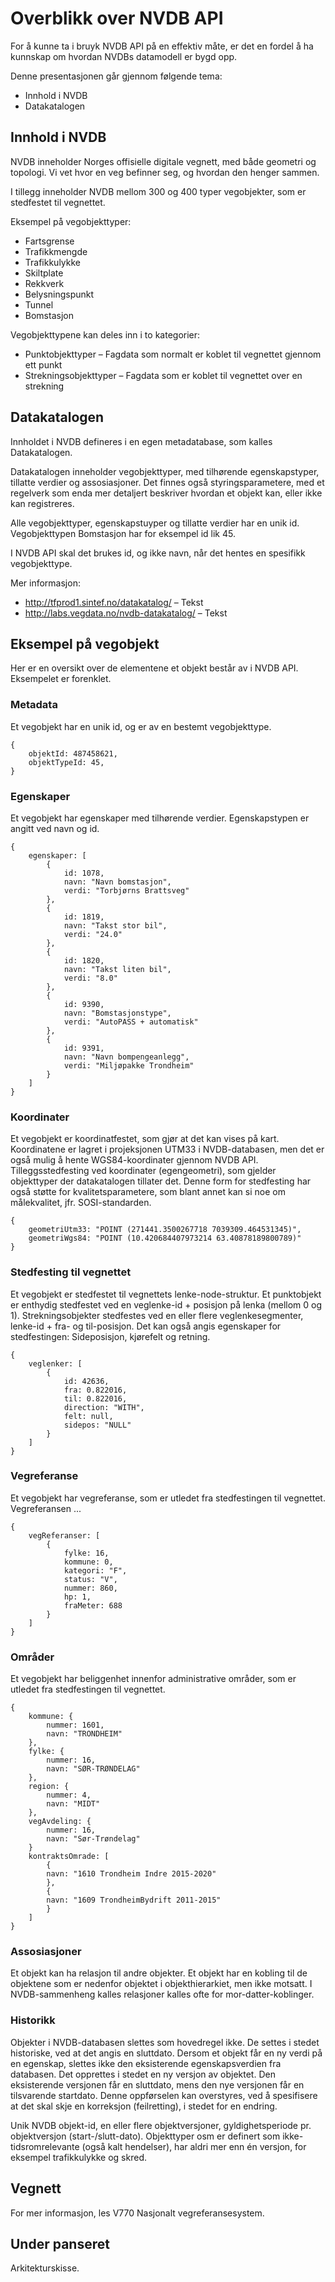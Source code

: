 # Overblikk over NVDB API

For å kunne ta i bruyk NVDB API på en effektiv måte, er det en fordel å ha kunnskap om hvordan NVDBs datamodell er bygd opp. 

Denne presentasjonen går gjennom følgende tema:

* Innhold i NVDB
* Datakatalogen


## Innhold i NVDB

NVDB inneholder Norges offisielle digitale vegnett, med både geometri og topologi. Vi vet hvor en veg befinner seg, og hvordan den henger sammen. 

I tillegg inneholder NVDB mellom 300 og 400 typer vegobjekter, som er stedfestet til vegnettet. 

Eksempel på vegobjekttyper:

* Fartsgrense
* Trafikkmengde
* Trafikkulykke
* Skiltplate
* Rekkverk
* Belysningspunkt
* Tunnel
* Bomstasjon

Vegobjekttypene kan deles inn i to kategorier:

* Punktobjekttyper – Fagdata som normalt er koblet til vegnettet gjennom ett punkt
*	Strekningsobjekttyper – Fagdata som er koblet til vegnettet over en strekning


## Datakatalogen

Innholdet i NVDB defineres i en egen metadatabase, som kalles Datakatalogen. 

Datakatalogen inneholder  vegobjekttyper, med tilhørende egenskapstyper, tillatte verdier og assosiasjoner. Det finnes også styringsparametere, med et regelverk som enda mer detaljert beskriver hvordan et objekt kan, eller ikke kan registreres. 

Alle vegobjekttyper, egenskapstuyper og tillatte verdier har en unik id. Vegobjekttypen Bomstasjon har for eksempel id lik 45. 

I NVDB API skal det brukes id, og ikke navn, når det hentes en spesifikk vegobjekttype. 

Mer informasjon:

* http://tfprod1.sintef.no/datakatalog/ – Tekst
* http://labs.vegdata.no/nvdb-datakatalog/ – Tekst


## Eksempel på vegobjekt

Her er en oversikt over de elementene et objekt består av i NVDB API. Eksempelet er forenklet. 

### Metadata

Et vegobjekt har en unik id, og er av en bestemt vegobjekttype. 

    {
        objektId: 487458621,
        objektTypeId: 45,
    }

### Egenskaper

Et vegobjekt har egenskaper med tilhørende verdier. Egenskapstypen er angitt ved navn og id. 

    {   
        egenskaper: [
            {
                id: 1078,
                navn: "Navn bomstasjon",
                verdi: "Torbjørns Brattsveg"
            },
            {
                id: 1819,
                navn: "Takst stor bil",
                verdi: "24.0"
            },
            {
                id: 1820,
                navn: "Takst liten bil",
                verdi: "8.0"
            },
            {
                id: 9390,
                navn: "Bomstasjonstype",
                verdi: "AutoPASS + automatisk"
            },
            {
                id: 9391,
                navn: "Navn bompengeanlegg",
                verdi: "Miljøpakke Trondheim"
            }
        ]
    }

### Koordinater

Et vegobjekt er koordinatfestet, som gjør at det kan vises på kart. Koordinatene er lagret i projeksjonen UTM33 i NVDB-databasen, men det er også mulig å hente WGS84-koordinater gjennom NVDB API. Tilleggsstedfesting ved koordinater (egengeometri), som gjelder objekttyper der datakatalogen tillater det. Denne form for stedfesting har også støtte for kvalitetsparametere, som blant annet kan si noe om målekvalitet, jfr. SOSI-standarden.

    {
        geometriUtm33: "POINT (271441.3500267718 7039309.464531345)",
        geometriWgs84: "POINT (10.420684407973214 63.40878189800789)"
    }

### Stedfesting til vegnettet

Et vegobjekt er stedfestet til vegnettets lenke-node-struktur. Et punktobjekt er enthydig stedfestet ved en veglenke-id + posisjon på lenka (mellom 0 og 1). Strekningsobjekter stedfestes ved en eller flere veglenkesegmenter, lenke-id + fra- og til-posisjon. Det kan også angis egenskaper for stedfestingen: Sideposisjon, kjørefelt og retning.

    {
        veglenker: [
            {
                id: 42636,
                fra: 0.822016,
                til: 0.822016,
                direction: "WITH",
                felt: null,
                sidepos: "NULL"
            }
        ]
    }

### Vegreferanse

Et vegobjekt har vegreferanse, som er utledet fra stedfestingen til vegnettet. Vegreferansen ...

    {
        vegReferanser: [
            {
                fylke: 16,
                kommune: 0,
                kategori: "F",
                status: "V",
                nummer: 860,
                hp: 1,
                fraMeter: 688
            }
        ]
    }

### Områder

Et vegobjekt har beliggenhet innenfor administrative områder, som er utledet fra stedfestingen til vegnettet. 

    {
        kommune: {
            nummer: 1601,
            navn: "TRONDHEIM"
        },
        fylke: {
            nummer: 16,
            navn: "SØR-TRØNDELAG"
        },
        region: {
            nummer: 4,
            navn: "MIDT"
        },
        vegAvdeling: {
            nummer: 16,
            navn: "Sør-Trøndelag"
        }
        kontraktsOmrade: [
            {
            navn: "1610 Trondheim Indre 2015-2020"
            },
            {
            navn: "1609 TrondheimBydrift 2011-2015"
            }
        ]
    }


### Assosiasjoner

Et objekt kan ha relasjon til andre objekter. Et objekt har en kobling til de objektene som er nedenfor objektet i objekthierarkiet, men ikke motsatt. I NVDB-sammenheng kalles relasjoner kalles ofte for mor-datter-koblinger. 


### Historikk

Objekter i NVDB-databasen slettes som hovedregel ikke. De settes i stedet historiske, ved at det angis en sluttdato. Dersom et objekt får en ny verdi på en egenskap, slettes ikke den eksisterende egenskapsverdien fra databasen. Det opprettes i stedet en ny versjon av objektet. Den eksisterende versjonen får en sluttdato, mens den nye versjonen får en tilsvarende startdato. Denne oppførselen kan overstyres, ved å spesifisere at det skal skje en korreksjon (feilretting), i stedet for en endring.

Unik NVDB objekt-id, en eller flere objektversjoner, gyldighetsperiode pr. objektversjon (start-/slutt-dato). Objekttyper osm er definert som ikke-tidsromrelevante (også kalt hendelser), har aldri mer enn én versjon, for eksempel trafikkulykke og skred. 

## Vegnett

For mer informasjon, les V770 Nasjonalt vegreferansesystem.

## Under panseret

Arkitekturskisse. 
